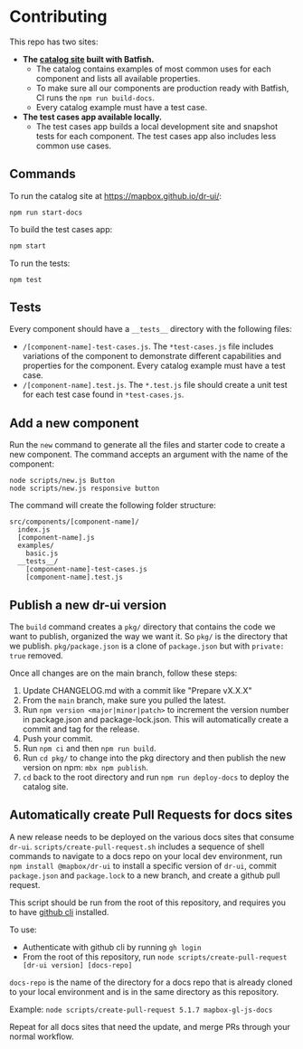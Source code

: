 # Contributing

This repo has two sites:

- **The [catalog site](https://mapbox.github.io/dr-ui/) built with Batfish.**
  - The catalog contains examples of most common uses for each component and lists all available properties.
  - To make sure all our components are production ready with Batfish, CI runs the `npm run build-docs`.
  - Every catalog example must have a test case.
- **The test cases app available locally.**
  - The test cases app builds a local development site and snapshot tests for each component. The test cases app also includes less common use cases.

## Commands

To run the catalog site at https://mapbox.github.io/dr-ui/:

```
npm run start-docs
```

To build the test cases app:

```bash
npm start
```

To run the tests:

```
npm test
```

## Tests

Every component should have a `__tests__` directory with the following files:

- `/[component-name]-test-cases.js`. The `*test-cases.js` file includes variations of the component to demonstrate different capabilities and properties for the component. Every catalog example must have a test case.
- `/[component-name].test.js`. The `*.test.js` file should create a unit test for each test case found in `*test-cases.js`.

## Add a new component

Run the `new` command to generate all the files and starter code to create a new component. The command accepts an argument with the name of the component:

```
node scripts/new.js Button
node scripts/new.js responsive button
```

The command will create the following folder structure:

```
src/components/[component-name]/
  index.js
  [component-name].js
  examples/
    basic.js
  __tests__/
    [component-name]-test-cases.js
    [component-name].test.js
```

## Publish a new dr-ui version

The `build` command creates a `pkg/` directory that contains the code we want to publish, organized the way we want it. So `pkg/` is the directory that we publish. `pkg/package.json` is a clone of `package.json` but with `private: true` removed.

Once all changes are on the main branch, follow these steps:

1. Update CHANGELOG.md with a commit like "Prepare vX.X.X"
2. From the `main` branch, make sure you pulled the latest.
3. Run `npm version <major|minor|patch>` to increment the version number in package.json and package-lock.json. This will automatically create a commit and tag for the release.
4. Push your commit.
5. Run `npm ci` and then `npm run build`.
6. Run `cd pkg/` to change into the pkg directory and then publish the new version on npm: `mbx npm publish`.
7. `cd` back to the root directory and run `npm run deploy-docs` to deploy the catalog site.

## Automatically create Pull Requests for docs sites

A new release needs to be deployed on the various docs sites that consume `dr-ui`. `scripts/create-pull-request.sh` includes a sequence of shell commands to navigate to a docs repo on your local dev environment, run `npm install @mapbox/dr-ui` to install a specific version of `dr-ui`, commit `package.json` and `package.lock` to a new branch, and create a github pull request.

This script should be run from the root of this repository, and requires you to have [github cli](https://cli.github.com/) installed.

To use:

- Authenticate with github cli by running `gh login`
- From the root of this repository, run `node scripts/create-pull-request [dr-ui version] [docs-repo]`

`docs-repo` is the name of the directory for a docs repo that is already cloned to your local environment and is in the same directory as this repository.

Example: `node scripts/create-pull-request 5.1.7 mapbox-gl-js-docs`

Repeat for all docs sites that need the update, and merge PRs through your normal workflow.

